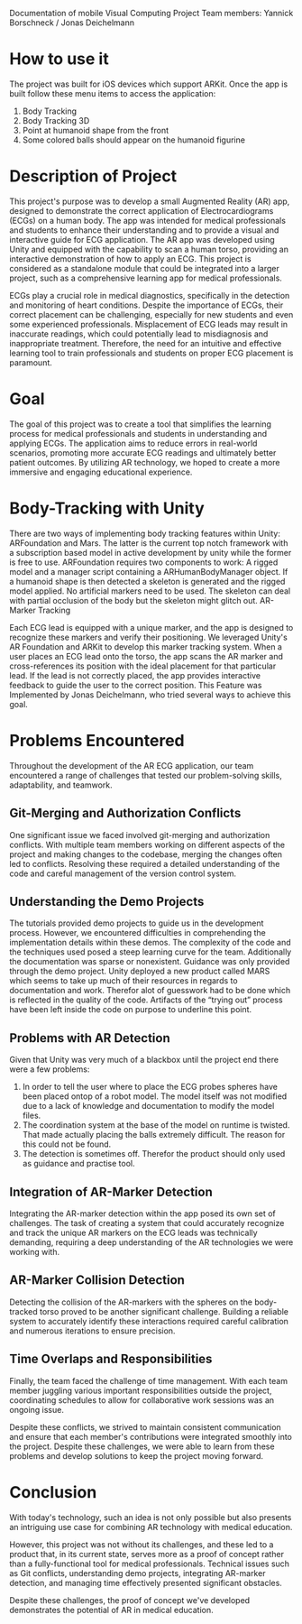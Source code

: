 Documentation of mobile Visual Computing Project
Team members: Yannick Borschneck / Jonas Deichelmann

# How to use it
The project was built for iOS devices which support ARKit. Once the app is built follow these menu items to access the application:

1. Body Tracking
2. Body Tracking 3D
3. Point at humanoid shape from the front
4. Some colored balls should appear on the humanoid figurine

# Description of Project
This project's purpose was to develop a small Augmented Reality (AR) app, designed to demonstrate the correct application of Electrocardiograms (ECGs) on a human body. The app was intended for medical professionals and students to enhance their understanding and to provide a visual and interactive guide for ECG application. The AR app was developed using Unity and equipped with the capability to scan a human torso, providing an interactive demonstration of how to apply an ECG. This project is considered as a standalone module that could be integrated into a larger project, such as a comprehensive learning app for medical professionals.

ECGs play a crucial role in medical diagnostics, specifically in the detection and monitoring of heart conditions. Despite the importance of ECGs, their correct placement can be challenging, especially for new students and even some experienced professionals. Misplacement of ECG leads may result in inaccurate readings, which could potentially lead to misdiagnosis and inappropriate treatment. Therefore, the need for an intuitive and effective learning tool to train professionals and students on proper ECG placement is paramount.



# Goal
The goal of this project was to create a tool that simplifies the learning process for medical professionals and students in understanding and applying ECGs. The application aims to reduce errors in real-world scenarios, promoting more accurate ECG readings and ultimately better patient outcomes. By utilizing AR technology, we hoped to create a more immersive and engaging educational experience.

# Body-Tracking with Unity
There are two ways of implementing body tracking features within Unity: ARFoundation and Mars. The latter is the current top notch framework with a subscription based model in active development by unity while the former is free to use.
ARFoundation requires two components to work: A rigged model and a manager script containing a ARHumanBodyManager object. If a humanoid shape is then detected a skeleton is generated and the rigged model applied. No artificial markers need to be used. The skeleton can deal with partial occlusion of the body but the skeleton might glitch out.
AR-Marker Tracking

Each ECG lead is equipped with a unique marker, and the app is designed to recognize these markers and verify their positioning. We leveraged Unity's AR Foundation and ARKit to develop this marker tracking system.
When a user places an ECG lead onto the torso, the app scans the AR marker and cross-references its position with the ideal placement for that particular lead. If the lead is not correctly placed, the app provides interactive feedback to guide the user to the correct position. This Feature was Implemented by Jonas Deichelmann, who tried several ways to achieve this goal.


# Problems Encountered
Throughout the development of the AR ECG application, our team encountered a range of challenges that tested our problem-solving skills, adaptability, and teamwork.

## Git-Merging and Authorization Conflicts 
One significant issue we faced involved git-merging and authorization conflicts. With multiple team members working on different aspects of the project and making changes to the codebase, merging the changes often led to conflicts. Resolving these required a detailed understanding of the code and careful management of the version control system.

## Understanding the Demo Projects 
The tutorials provided demo projects to guide us in the development process. However, we encountered difficulties in comprehending the implementation details within these demos. The complexity of the code and the techniques used posed a steep learning curve for the team.
Additionally the documentation was sparse or nonexistent. Guidance was only provided through the demo project. Unity deployed a new product called MARS which seems to take up much of their resources in regards to documentation and work.
Therefor alot of guesswork had to be done which is reflected in the quality of the code. Artifacts of the “trying out” process have been left inside the code on purpose to underline this point.

## Problems with AR Detection
Given that Unity was very much of a blackbox until the project end there were a few problems:

1. In order to tell the user where to place the ECG probes spheres have been placed ontop of a robot model. The model itself was not modified due to a lack of knowledge and documentation to modify the model files.
2. The coordination system at the base of the model on runtime is twisted. That made actually placing the balls extremely difficult. The reason for this could not be found.
3. The detection is sometimes off. Therefor the product should only used as guidance and practise tool.

## Integration of AR-Marker Detection 
Integrating the AR-marker detection within the app posed its own set of challenges. The task of creating a system that could accurately recognize and track the unique AR markers on the ECG leads was technically demanding, requiring a deep understanding of the AR technologies we were working with.

## AR-Marker Collision Detection 
Detecting the collision of the AR-markers with the spheres on the body-tracked torso proved to be another significant challenge. Building a reliable system to accurately identify these interactions required careful calibration and numerous iterations to ensure precision.

## Time Overlaps and Responsibilities
Finally, the team faced the challenge of time management. With each team member juggling various important responsibilities outside the project, coordinating schedules to allow for collaborative work sessions was an ongoing issue. 

Despite these conflicts, we strived to maintain consistent communication and ensure that each member's contributions were integrated smoothly into the project.
Despite these challenges, we were able to learn from these problems and develop solutions to keep the project moving forward.

# Conclusion
With today's technology, such an idea is not only possible but also presents an intriguing use case for combining AR technology with medical education.

However, this project was not without its challenges, and these led to a product that, in its current state, serves more as a proof of concept rather than a fully-functional tool for medical professionals. Technical issues such as Git conflicts, understanding demo projects, integrating AR-marker detection, and managing time effectively presented significant obstacles.

Despite these challenges, the proof of concept we've developed demonstrates the potential of AR in medical education.
